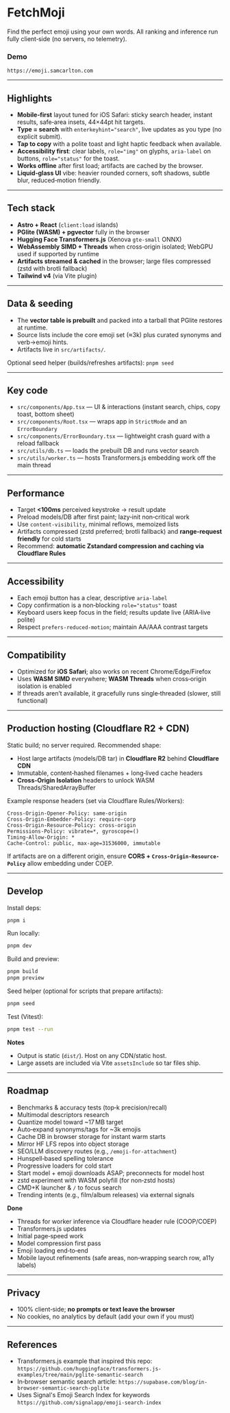 # FetchMoji

Find the perfect emoji using your own words.
All ranking and inference run fully client‑side (no servers, no telemetry).

### Demo

`https://emoji.samcarlton.com`

---

## Highlights

* **Mobile‑first** layout tuned for iOS Safari: sticky search header, instant results, safe‑area insets, 44×44pt hit targets.
* **Type = search** with `enterkeyhint="search"`, live updates as you type (no explicit submit).
* **Tap to copy** with a polite toast and light haptic feedback when available.
* **Accessibility first**: clear labels, `role="img"` on glyphs, `aria-label` on buttons, `role="status"` for the toast.
* **Works offline** after first load; artifacts are cached by the browser.
* **Liquid‑glass UI** vibe: heavier rounded corners, soft shadows, subtle blur, reduced‑motion friendly.

---

## Tech stack

* **Astro + React** (`client:load` islands)
* **PGlite (WASM) + pgvector** fully in the browser
* **Hugging Face Transformers.js** (Xenova `gte-small` ONNX)
* **WebAssembly SIMD + Threads** when cross‑origin isolated; WebGPU used if supported by runtime
* **Artifacts streamed & cached** in the browser; large files compressed (zstd with brotli fallback)
* **Tailwind v4** (via Vite plugin)

---

## Data & seeding

* The **vector table is prebuilt** and packed into a tarball that PGlite restores at runtime.
* Source lists include the core emoji set (≈3k) plus curated synonyms and verb→emoji hints.
* Artifacts live in `src/artifacts/`.

Optional seed helper (builds/refreshes artifacts): `pnpm seed`

---

## Key code

* `src/components/App.tsx` — UI & interactions (instant search, chips, copy toast, bottom sheet)
* `src/components/Root.tsx` — wraps app in `StrictMode` and an `ErrorBoundary`
* `src/components/ErrorBoundary.tsx` — lightweight crash guard with a reload fallback
* `src/utils/db.ts` — loads the prebuilt DB and runs vector search
* `src/utils/worker.ts` — hosts Transformers.js embedding work off the main thread

---

## Performance

* Target **<100ms** perceived keystroke → result update
* Preload models/DB after first paint; lazy‑init non‑critical work
* Use `content-visibility`, minimal reflows, memoized lists
* Artifacts compressed (zstd preferred; brotli fallback) and **range‑request friendly** for cold starts
* Recommend: **automatic Zstandard compression and caching via Cloudflare Rules**

---

## Accessibility

* Each emoji button has a clear, descriptive `aria-label`
* Copy confirmation is a non‑blocking `role="status"` toast
* Keyboard users keep focus in the field; results update live (ARIA‑live polite)
* Respect `prefers-reduced-motion`; maintain AA/AAA contrast targets

---

## Compatibility

* Optimized for **iOS Safari**; also works on recent Chrome/Edge/Firefox
* Uses **WASM SIMD** everywhere; **WASM Threads** when cross‑origin isolation is enabled
* If threads aren’t available, it gracefully runs single‑threaded (slower, still functional)

---

## Production hosting (Cloudflare R2 + CDN)

Static build; no server required. Recommended shape:

* Host large artifacts (models/DB tar) in **Cloudflare R2** behind **Cloudflare CDN**
* Immutable, content‑hashed filenames + long‑lived cache headers
* **Cross‑Origin Isolation** headers to unlock WASM Threads/SharedArrayBuffer

Example response headers (set via Cloudflare Rules/Workers):

```text
Cross-Origin-Opener-Policy: same-origin
Cross-Origin-Embedder-Policy: require-corp
Cross-Origin-Resource-Policy: cross-origin
Permissions-Policy: vibrate=*, gyroscope=()
Timing-Allow-Origin: *
Cache-Control: public, max-age=31536000, immutable
```

If artifacts are on a different origin, ensure **CORS + `Cross-Origin-Resource-Policy`** allow embedding under COEP.

---

## Develop

Install deps:

```bash
pnpm i
```

Run locally:

```bash
pnpm dev
```

Build and preview:

```bash
pnpm build
pnpm preview
```

Seed helper (optional for scripts that prepare artifacts):

```bash
pnpm seed
```

Test (Vitest):

```bash
pnpm test --run
```

**Notes**

* Output is static (`dist/`). Host on any CDN/static host.
* Large assets are included via Vite `assetsInclude` so tar files ship.

---

## Roadmap

* Benchmarks & accuracy tests (top‑k precision/recall)
* Multimodal descriptors research
* Quantize model toward \~17 MB target
* Auto‑expand synonyms/tags for \~3k emojis
* Cache DB in browser storage for instant warm starts
* Mirror HF LFS repos into object storage
* SEO/LLM discovery routes (e.g., `/emoji-for-attachment`)
* Hunspell‑based spelling tolerance
* Progressive loaders for cold start
* Start model + emoji downloads ASAP; preconnects for model host
* zstd experiment with WASM polyfill (for non‑zstd hosts)
* CMD+K launcher & `/` to focus search
* Trending intents (e.g., film/album releases) via external signals

**Done**

* Threads for worker inference via Cloudflare header rule (COOP/COEP)
* Transformers.js updates
* Initial page‑speed work
* Model compression first pass
* Emoji loading end‑to‑end
* Mobile layout refinements (safe areas, non‑wrapping search row, a11y labels)

---

## Privacy

* 100% client‑side; **no prompts or text leave the browser**
* No cookies, no analytics by default (add your own if you must)

---

## References

* Transformers.js example that inspired this repo:
  `https://github.com/huggingface/transformers.js-examples/tree/main/pglite-semantic-search`
* In‑browser semantic search article:
  `https://supabase.com/blog/in-browser-semantic-search-pglite`
* Uses Signal's Emoji Search Index for keywords
  `https://github.com/signalapp/emoji-search-index`